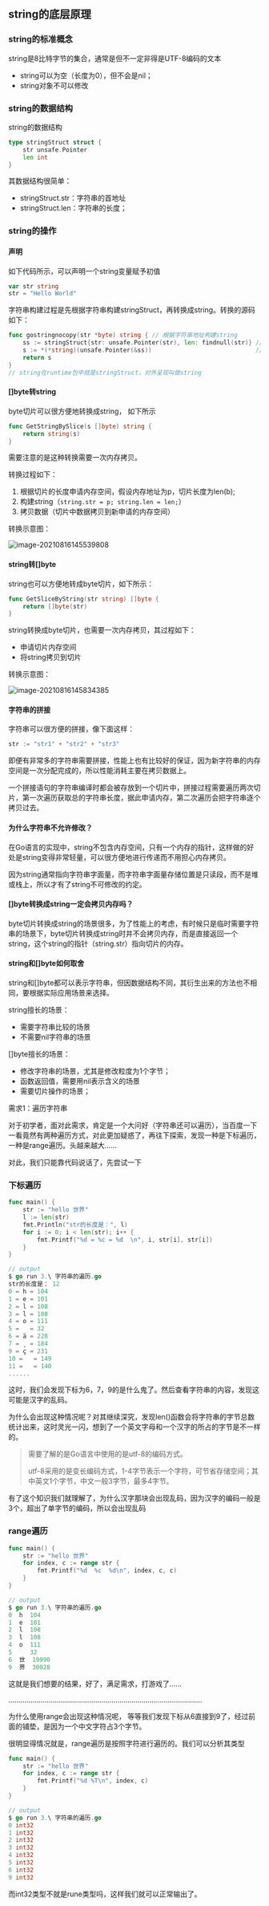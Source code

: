 ## string的底层原理

### string的标准概念

string是8比特字节的集合，通常是但不一定非得是UTF-8编码的文本

* string可以为空（长度为0），但不会是nil；
* string对象不可以修改

### string的数据结构

string的数据结构

```go
type stringStruct struct {
    str unsafe.Pointer
    len int
}
```

其数据结构很简单：

* stringStruct.str：字符串的首地址
* stringStruct.len：字符串的长度；

### string的操作

#### 声明

如下代码所示，可以声明一个string变量赋予初值

```go
var str string
str = "Hello World"
```

字符串构建过程是先根据字符串构建stringStruct，再转换成string。转换的源码如下：

```go
func gostringnocopy(str *byte) string { // 根据字符串地址构建string
    ss := stringStruct{str: unsafe.Pointer(str), len: findnull(str)} // 先构造stringStruct
    s := *(*string)(unsafe.Pointer(&ss))                             // 再将stringStruct转换成string
    return s
}
// string在runtime包中就是stringStruct，对外呈现叫做string
```

#### []byte转string

byte切片可以很方便地转换成string， 如下所示

```go
func GetStringBySlice(s []byte) string {
    return string(s)
}
```

需要注意的是这种转换需要一次内存拷贝。

转换过程如下：

1. 根据切片的长度申请内存空间，假设内存地址为p，切片长度为len(b);
2. 构建string（`string.str = p; string.len = len;`）
3. 拷贝数据（切片中数据拷贝到新申请的内存空间）

转换示意图：

![image-20210816145539808](C:\Users\Administrator\AppData\Roaming\Typora\typora-user-images\image-20210816145539808.png)

#### string转[]byte

string也可以方便地转成byte切片，如下所示：

```go
func GetSliceByString(str string) []byte {
    return []byte(str)
}
```

string转换成byte切片，也需要一次内存拷贝，其过程如下：

* 申请切片内存空间
* 将string拷贝到切片

转换示意图：

![image-20210816145834385](C:\Users\Administrator\AppData\Roaming\Typora\typora-user-images\image-20210816145834385.png)

#### 字符串的拼接

字符串可以很方便的拼接，像下面这样：

```go
str := "str1" + "str2" + "str3"
```

即便有非常多的字符串需要拼接，性能上也有比较好的保证，因为新字符串的内存空间是一次分配完成的，所以性能消耗主要在拷贝数据上。

一个拼接语句的字符串编译时都会被存放到一个切片中，拼接过程需要遍历两次切片，第一次遍历获取总的字符串长度，据此申请内存，第二次遍历会把字符串逐个拷贝过去。

#### 为什么字符串不允许修改？

在Go语言的实现中，string不包含内存空间，只有一个内存的指针，这样做的好处是string变得非常轻量，可以很方便地进行传递而不用担心内存拷贝。

因为string通常指向字符串字面量，而字符串字面量存储位置是只读段，而不是堆或栈上，所以才有了string不可修改的约定。

#### []byte转换成string一定会拷贝内存吗？

byte切片转换成string的场景很多，为了性能上的考虑，有时候只是临时需要字符串的场景下，byte切片转换成string时并不会拷贝内存，而是直接返回一个string，这个string的指针（string.str）指向切片的内存。

#### string和[]byte如何取舍

string和[]byte都可以表示字符串，但因数据结构不同，其衍生出来的方法也不相同，要根据实际应用场景来选择。

string擅长的场景：

* 需要字符串比较的场景
* 不需要nil字符串的场景

[]byte擅长的场景：

* 修改字符串的场景，尤其是修改粒度为1个字节；
* 函数返回值，需要用nil表示含义的场景
* 需要切片操作的场景；

需求1：遍历字符串

对于初学者，面对此需求，肯定是一个大问好（字符串还可以遍历），当百度一下一看竟然有两种遍历方式，对此更加疑惑了，再往下探索，发现一种是下标遍历，一种是range遍历。头越来越大……

对此，我们只能靠代码说话了，先尝试一下

### 下标遍历

```go
func main() {
	str := "hello 世界"
    l := len(str)
	fmt.Println("str的长度是：", l)
	for i := 0; i < len(str); i++ {
		fmt.Printf("%d = %c = %d  \n", i, str[i], str[i])
	}
}

// output
$ go run 3.\ 字符串的遍历.go
str的长度是： 12
0 = h = 104
1 = e = 101
2 = l = 108
3 = l = 108
4 = o = 111
5 =   = 32
6 = ä = 228
7 = ¸ = 184
9 = ç = 231
10 =   = 149
11 =   = 140
......
```

这时，我们会发现下标为6，7，9的是什么鬼了。然后查看字符串的内容，发现这可能是汉字的乱码。

为什么会出现这种情况呢？对其继续深究，发现len()函数会将字符串的字节总数统计出来，这时灵光一闪，想到了一个英文字母和一个汉字的所占的字节是不一样的。

> 需要了解的是Go语言中使用的是utf-8的编码方式。
>
> utf-8采用的是变长编码方式，1-4字节表示一个字符，可节省存储空间；其中英文1个字节，中文一般3字节，最多4字节。

有了这个知识我们就理解了，为什么汉字那块会出现乱码，因为汉字的编码一般是3个，超出了单字节的编码，所以会出现乱码

### range遍历

```go
func main() {
	str := "hello 世界"
	for index, c := range str {
		fmt.Printf("%d  %c  %d\n", index, c, c)
	}
}

// output
$ go run 3.\ 字符串的遍历.go
0  h  104
1  e  101
2  l  108
3  l  108
4  o  111
5     32
6  世  19990
9  界  30028
```

这就是我们想要的结果，好了，满足需求，打游戏了……

……………………………………………………………………………………

为什么使用range会出现这种情况呢， 等等我们发现下标从6直接到9了，经过前面的铺垫，是因为一个中文字符占3个字节。

很明显得情况就是，range遍历是按照字符进行遍历的。我们可以分析其类型

```go
func main() {
	str := "hello 世界"
	for index, c := range str {
		fmt.Printf("%d %T\n", index, c)
	}
}

// output
$ go run 3.\ 字符串的遍历.go
0 int32
1 int32
2 int32
3 int32
4 int32
5 int32
6 int32
9 int32
```

而int32类型不就是rune类型吗，这样我们就可以正常输出了。






